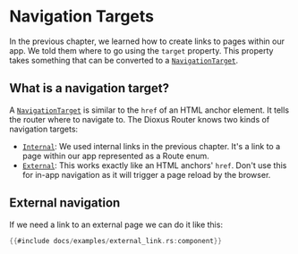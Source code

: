 # Navigation Targets

In the previous chapter, we learned how to create links to pages within our app.
We told them where to go using the `target` property. This property takes something that can be converted to a [`NavigationTarget`].

## What is a navigation target?

A [`NavigationTarget`] is similar to the `href` of an HTML anchor element. It
tells the router where to navigate to. The Dioxus Router knows two kinds of
navigation targets:

- [`Internal`]: We used internal links in the previous chapter. It's a link to a page within our
  app represented as a Route enum.
- [`External`]: This works exactly like an HTML anchors' `href`. Don't use this for in-app
  navigation as it will trigger a page reload by the browser.

## External navigation

If we need a link to an external page we can do it like this:

```rust
{{#include docs/examples/external_link.rs:component}}
```

[`External`]: https://docs.rs/dioxus-router-core/latest/dioxus_router/navigation/enum.NavigationTarget.html#variant.External
[`Internal`]: https://docs.rs/dioxus-router-core/latest/dioxus_router/navigation/enum.NavigationTarget.html#variant.Internal
[`NavigationTarget`]: https://docs.rs/dioxus-router-core/latest/dioxus_router/navigation/enum.NavigationTarget.html
